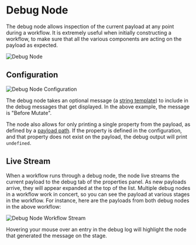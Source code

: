 # Debug Node

The debug node allows inspection of the current payload at any point during a workflow. It is extremely useful when initially constructing a workflow, to make sure that all the various components are acting on the payload as expected.

![Debug Node](/images/workflows/outputs/debug-node.png "Debug Node")

## Configuration

![Debug Node Configuration](/images/workflows/outputs/debug-node-config.png "Debug Node Configuration")

The debug node takes an optional message (a [string template](/workflows/accessing-payload-data/#string-templates)) to include in the debug messages that get displayed. In the above example, the message is "Before Mutate".

The node also allows for only printing a single property from the payload, as defined by a [payload path](/workflows/accessing-payload-data/#payload-paths). If the property is defined in the configuration, and that property does not exist on the payload, the debug output will print `undefined`.

## Live Stream

When a workflow runs through a debug node, the node live streams the current payload to the debug tab of the properties panel. As new payloads arrive, they will appear expanded at the top of the list. Multiple debug nodes in a workflow work in concert, so you can see the payload at various stages in the workflow. For instance, here are the payloads from both debug nodes in the above workflow:

![Debug Node Workflow Stream](/images/workflows/outputs/debug-node-workflow-stream.png "Debug Node Workflow Stream")

Hovering your mouse over an entry in the debug log will highlight the node that generated the message on the stage.
